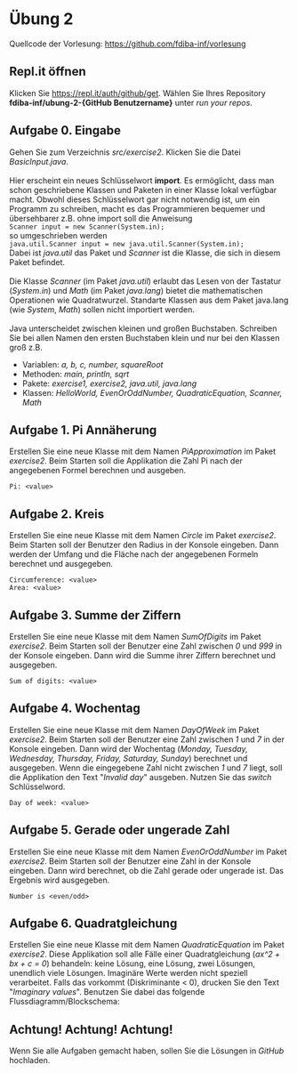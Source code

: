 # Übung 2
Quellcode der Vorlesung: https://github.com/fdiba-inf/vorlesung

## Repl.it öffnen
Klicken Sie https://repl.it/auth/github/get. Wählen Sie Ihres Repository **fdiba-inf/ubung-2-{GitHub Benutzername}** unter _run your repos_.

## Aufgabe 0. Eingabe
Gehen Sie zum Verzeichnis _src/exercise2_. Klicken Sie die Datei _BasicInput.java_. \
\
Hier erscheint ein neues Schlüsselwort **import**. Es ermöglicht, dass man schon geschriebene Klassen und Paketen in einer Klasse lokal verfügbar macht. 
Obwohl dieses Schlüsselwort gar nicht notwendig ist, um ein Programm zu schreiben, macht es das Programmieren bequemer und übersehbarer z.B. ohne import soll die Anweisung \
`Scanner input = new Scanner(System.in);` \
so umgeschrieben werden \
`java.util.Scanner input = new java.util.Scanner(System.in);` \
Dabei ist _java.util_ das Paket und _Scanner_ ist die Klasse, die sich in diesem Paket befindet. \
\
Die Klasse _Scanner_ (im Paket _java.util_) erlaubt das Lesen von der Tastatur (_System.in_) und 
_Math_ (im Paket _java.lang_) bietet die mathematischen Operationen wie Quadratwurzel. 
Standarte Klassen aus dem Paket java.lang (wie _System_, _Math_) sollen nicht importiert werden. \
\
Java unterscheidet zwischen kleinen und großen Buchstaben. Schreiben Sie bei allen Namen den ersten Buchstaben klein und nur bei den Klassen groß z.B.
* Variablen: _a, b, c, number, squareRoot_
* Methoden: _main, println, sqrt_
* Pakete: _exercise1, exercise2, java.util, java.lang_
* Klassen: _HelloWorld, EvenOrOddNumber, QuadraticEquation, Scanner, Math_

## Aufgabe 1. Pi Annäherung
Erstellen Sie eine neue Klasse mit dem Namen _PiApproximation_ im Paket _exercise2_. 
Beim Starten soll die Applikation die Zahl Pi nach der angegebenen Formel berechnen und ausgeben.

``` 
Pi: <value>
``` 
## Aufgabe 2. Kreis
Erstellen Sie eine neue Klasse mit dem Namen _Circle_ im Paket _exercise2_. 
Beim Starten soll der Benutzer den Radius in der Konsole eingeben. 
Dann werden der Umfang und die Fläche nach der angegebenen Formeln berechnet und ausgegeben.

``` 
Circumference: <value>
Area: <value>
``` 
## Aufgabe 3. Summe der Ziffern
Erstellen Sie eine neue Klasse mit dem Namen _SumOfDigits_ im Paket _exercise2_.
Beim Starten soll der Benutzer eine Zahl zwischen _0_ und _999_ in der Konsole eingeben. 
Dann wird die Summe ihrer Ziffern berechnet und ausgegeben.
``` 
Sum of digits: <value>
``` 
## Aufgabe 4. Wochentag
Erstellen Sie eine neue Klasse mit dem Namen _DayOfWeek_ im Paket _exercise2_.
Beim Starten soll der Benutzer eine Zahl zwischen _1_ und _7_ in der Konsole eingeben. 
Dann wird der Wochentag (_Monday, Tuesday, Wednesday, Thursday, Friday, Saturday, Sunday_) berechnet und ausgegeben. 
Wenn die eingegebene Zahl nicht zwischen _1_ und _7_ liegt, soll die Applikation den Text "_Invalid day_" ausgeben. Nutzen Sie das _switch_ Schlüsselword.
``` 
Day of week: <value>
``` 
## Aufgabe 5. Gerade oder ungerade Zahl
Erstellen Sie eine neue Klasse mit dem Namen _EvenOrOddNumber_ im Paket _exercise2_.
Beim Starten soll der Benutzer eine Zahl in der Konsole eingeben. 
Dann wird berechnet, ob die Zahl gerade oder ungerade ist. Das Ergebnis wird ausgegeben.
``` 
Number is <even/odd>
``` 
## Aufgabe 6. Quadratgleichung
Erstellen Sie eine neue Klasse mit dem Namen _QuadraticEquation_ im Paket _exercise2_.
Diese Applikation soll alle Fälle einer Quadratgleichung (_ax^2 + bx + c = 0_) behandeln: keine Lösung, eine Lösung, zwei Lösungen, unendlich viele Lösungen.
Imaginäre Werte werden nicht speziell verarbeitet. Falls das vorkommt (Diskriminante < 0), drucken Sie den Text "_Imaginary values_".
Benutzen Sie dabei das folgende Flussdiagramm/Blockschema:

## Achtung! Achtung! Achtung!
Wenn Sie alle Aufgaben gemacht haben, sollen Sie die Lösungen in _GitHub_ hochladen.

